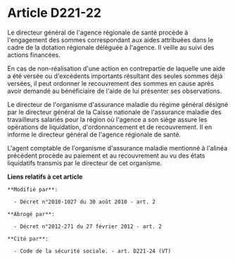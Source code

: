 # Article D221-22

Le directeur général de l'agence régionale de santé procède à l'engagement des sommes correspondant aux aides attribuées dans
le cadre de la dotation régionale déléguée à l'agence. Il veille au suivi des actions financées.

En cas de non-réalisation d'une action en contrepartie de laquelle une aide a été versée ou d'excédents importants résultant
des seules sommes déjà versées, il peut ordonner le recouvrement des sommes en cause après avoir demandé au bénéficiaire de
l'aide de lui présenter ses observations.

Le directeur de l'organisme d'assurance maladie du régime général désigné par le directeur général de la Caisse nationale de
l'assurance maladie des travailleurs salariés pour la région où l'agence a son siège assure les opérations de liquidation,
d'ordonnancement et de recouvrement. Il en informe le directeur général de l'agence régionale de santé.

L'agent comptable de l'organisme d'assurance maladie mentionné à l'alinéa précédent procède au paiement et au recouvrement au
vu des états liquidatifs transmis par le directeur de cet organisme.

**Liens relatifs à cet article**

	**Modifié par**:

	  - Décret n°2010-1027 du 30 août 2010 - art. 2

	**Abrogé par**:

	  - Décret n°2012-271 du 27 février 2012 - art. 2

	**Cité par**:

	  - Code de la sécurité sociale. - art. D221-24 (VT)
